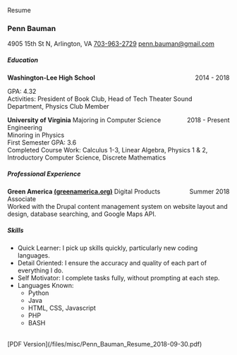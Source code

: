 Resume








### Penn Bauman
4905 15th St N, Arlington, VA
[703-963-2729](tel:703-963-2729) 
[penn.bauman@gmail.com](mailto:penn.bauman@gmail.com)

##### Education
**Washington-Lee High School**
<span style="float:right">2014 - 2018</span>

GPA: 4.32 <br/>
Activities: President of Book Club, Head of Tech Theater Sound Department, Physics Club Member <br/>

**University of Virginia**
<span style="float:right">2018 - Present</span>
Majoring in Computer Science Engineering <br/>
Minoring in Physics <br/>
First Semester GPA: 3.6 <br/>
Completed Course Work: Calculus 1-3, Linear Algebra, Physics 1 & 2, Introductory Computer Science, Discrete Mathematics <br/>


##### Professional Experience
**Green America [(greenamerica.org)](http://greenamerica.org)**
<span style="float:right">Summer 2018</span>
Digital Products Associate <br/>
Worked with the Drupal content management system on website layout and design, database searching, and Google Maps API. 


##### Skills
* Quick Learner: I pick up skills quickly, particularly new coding languages. 
* Detail Oriented: I ensure the accuracy and quality of each part of everything I do. 
* Self Motivator: I complete tasks fully, without prompting at each step. 
* Languages Known:
    * Python
    * Java
    * HTML, CSS, Javascript
    * PHP
    * BASH

<br/>
[PDF Version](/files/misc/Penn_Bauman_Resume_2018-09-30.pdf)
